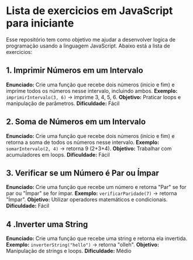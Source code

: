 # Lista de exercicios em JavaScript para iniciante

Esse repositório tem como objetivo me ajudar a desenvolver logica de programação usando a linguagem JavaScript. Abaixo está a lista de exercicios:

## 1. Imprimir Números em um Intervalo
**Enunciado:** Crie uma função que recebe dois números (início e fim) e imprime todos os números nesse intervalo, incluindo ambos.
**Exemplo:** `imprimirIntervalo(3, 6)` → imprime 3, 4, 5, 6.
**Objetivo:** Praticar loops e manipulação de parâmetros.
**Dificuldade:** Fácil

## 2. Soma de Números em um Intervalo
**Enunciado:** Crie uma função que recebe dois números (início e fim) e retorna a soma de todos os números nesse intervalo.
**Exemplo:** `somarIntervalo(2, 4)` → retorna 9 (2+3+4).
**Objetivo:** Trabalhar com acumuladores em loops.
**Dificuldade:** Fácil

## 3. Verificar se um Número é Par ou Ímpar
**Enunciado:** Crie uma função que recebe um número e retorna "Par" se for par ou "Ímpar" se for ímpar.
**Exemplo:** `verificarParidade(7)` → retorna "Ímpar".
**Objetivo:** Utilizar operadores matemáticos e condicionais.
**Dificuldade:** Fácil

## 4 .Inverter uma String
**Enunciado:** Crie uma função que recebe uma string e retorna ela invertida.
**Exemplo:** `inverterString("hello")` → retorna "olleh".
**Objetivo:** Manipulação de strings e loops.
**Dificuldade:** Médio
